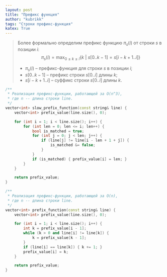 ```yaml
---
layout: post
title: "Префикс функция"
author: "kubrikk"
tags: "Строки префикс-функция"
katex: True
---
```




> Более формально определим префикс функцию $\pi_{s}(i)$ от строки $s$ в позиции $i$:
> $$\pi_{s}(i) = \max_{0 \leq k \leq i}\{ k \ | \ s[0..k-1]=s[i - k + 1..i] \}$$
> * $\pi_{s}(i)$ – префикс-функция для строки $s$ в позиции $i$;
> * $s[0..k-1]$ – префикс строки $s[0..i]$ длины $k$;
> * $s[i-k+1..i]$ – суффикс строки $s[0..i]$ длины $k$.

<!-- Пусть дана строка $s = s_0s_1s_2...s_{n-1}$ длины $n$, где $s_i$ – символ строки на позиции $i$. 
**Префикс-функция** $\pi$ для строки $s$ – это массив  -->

```cpp
/**
 * Реализация префикс-функции, работающей за O(n^3),
 * где n -- длина строки line. 
 */
vector<int> slow_prefix_function(const string& line) {
    vector<int> prefix_value(line.size(), 0);

    for (int i = 1; i < line.size(); i++) {
        for (int len = 0; len <= i; len++) {
            bool is_matched = true;
            for (int j = 0; j < len; j++) {
                if (line[j] != line[i - len + 1 + j]) { 
                    is_matched &= false; 
                }
            }
            if (is_matched) { prefix_value[i] = len; }
        }
    }

    return prefix_value;
}
```

```cpp
/**
 * Реализация префикс-функции, работающей за O(n),
 * где n -- длина строки line. 
 */
vector<int> prefix_function(const string& line) {
    vector<int> prefix_value(line.size(), 0);

    for (int i = 1; i < line.size(); i++) {
        int k = prefix_value[i - 1];
        while (k > 0 and line[i] != line[k]) {
            k = prefix_value[k - 1];
        }
        if (line[i] == line[k]) { k += 1; }
        prefix_value[i] = k;
    }

    return prefix_value;
}
```